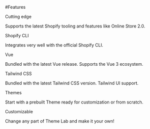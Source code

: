 #Features

Cutting edge

Supports the latest Shopify tooling and features like Online Store 2.0.

Shopify CLI   

Integrates very well with the official Shopify CLI.

Vue

Bundled with the latest Vue release. Supports the Vue 3 ecosystem.

Tailwind CSS

Bundled with the latest Tailwind CSS version. Tailwind UI support.

Themes

Start with a prebuilt Theme ready for customization or from scratch.

Customizable

Change any part of Theme Lab and make it your own!
